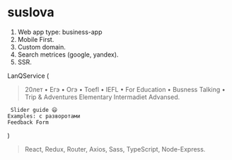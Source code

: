 # suslova

1) Web app type: business-app
2) Mobile First.
3) Custom domain.
4) Search metrices (google, yandex).
5) SSR.



LanQService (
   >20лет
   • Егэ • Огэ
   • Toefl • IEFL
   • For Education
   • Busness Talking
   • Trip & Adventures
    Elementary Intermadiet Advansed.

     Slider guide 😃
    Examples: с разворотами
    Feedback Form
)

> React, Redux, Router, Axios, Sass, TypeScript, Node-Express.
